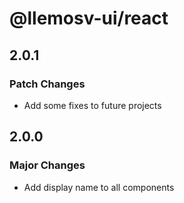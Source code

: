 # @llemosv-ui/react

## 2.0.1

### Patch Changes

- Add some fixes to future projects

## 2.0.0

### Major Changes

- Add display name to all components
